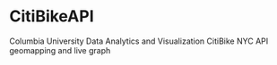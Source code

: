 # CitiBikeAPI
Columbia University Data Analytics and Visualization CitiBike NYC API geomapping and live graph
